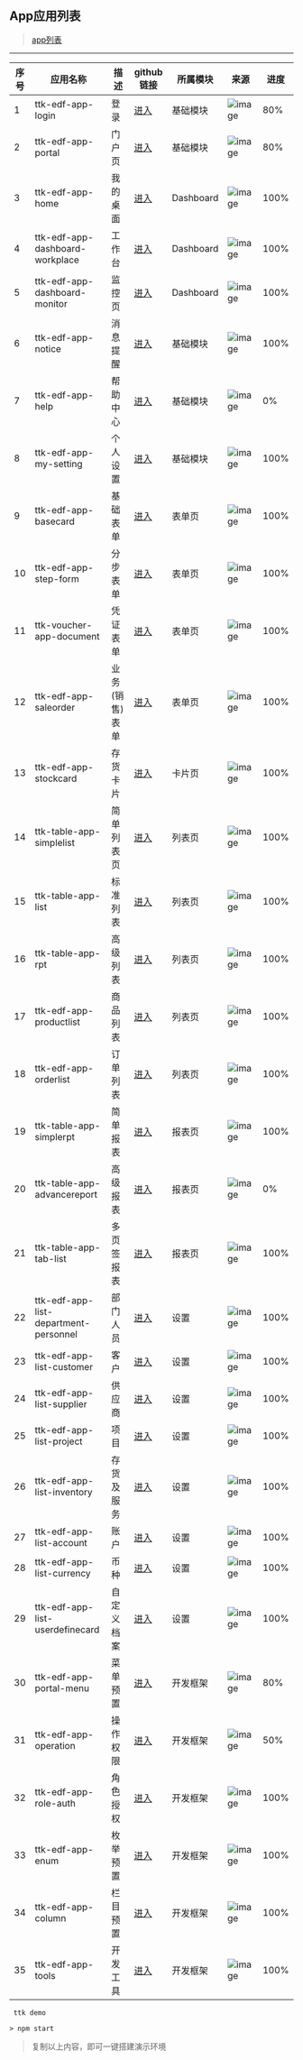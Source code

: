## App应用列表

> [app列表](http://note.youdao.com/noteshare?id=3d3ab9c1148640bf75fcda282d54057e)

---
|序号 | 应用名称 | 描述 | github链接 | 所属模块 | 来源 | 进度
| --- |--- | ---  |------    |---       |-     |-----
|1  |  ttk-edf-app-login  |  登录|[进入](https://github.com/thethreekingdoms/ttk-edf-app-login/) |  基础模块| ![image](https://thethreekingdoms.github.io/favicon.png) | 80% |
|2  |  ttk-edf-app-portal  |  门户页|[进入](https://github.com/thethreekingdoms/ttk-edf-app-portal/)|  基础模块| ![image](https://thethreekingdoms.github.io/favicon.png) | 80% |
|3  |  ttk-edf-app-home  |  我的桌面|[进入](https://github.com/thethreekingdoms/ttk-edf-app-home/)|  Dashboard| ![image](https://thethreekingdoms.github.io/favicon.png) | 100% |
|4  |  ttk-edf-app-dashboard-workplace | 工作台|[进入](https://github.com/thethreekingdoms/ttk-edf-app-dashboard-workplace/)|  Dashboard| ![image](https://thethreekingdoms.github.io/favicon.png) | 100% |
|5  |  ttk-edf-app-dashboard-monitor  |  监控页|[进入](https://github.com/thethreekingdoms/ttk-edf-app-dashboard-monitor/)|  Dashboard| ![image](https://thethreekingdoms.github.io/favicon.png) | 100% |
|6  |  ttk-edf-app-notice  |  消息提醒|[进入](https://github.com/thethreekingdoms/ttk-edf-app-notice/)|  基础模块| ![image](https://thethreekingdoms.github.io/favicon.png) | 100% |
|7  |  ttk-edf-app-help  |  帮助中心|[进入](https://github.com/thethreekingdoms/ttk-edf-app-help/)|  基础模块| ![image](https://thethreekingdoms.github.io/favicon.png) | 0% |
|8  |  ttk-edf-app-my-setting  |  个人设置|[进入](https://github.com/thethreekingdoms/ttk-edf-app-my-setting/)|  基础模块| ![image](https://thethreekingdoms.github.io/favicon.png) | 100% |
|9  |  ttk-edf-app-basecard  |  基础表单|[进入](https://github.com/thethreekingdoms/ttk-edf-app-basecard/)|  表单页| ![image](https://thethreekingdoms.github.io/favicon.png) | 100% |
|10  |  ttk-edf-app-step-form  |  分步表单|[进入](https://github.com/thethreekingdoms/ttk-edf-app-step-form/)|  表单页| ![image](https://thethreekingdoms.github.io/favicon.png) | 100% |
|11  |  ttk-voucher-app-document  | 凭证表单|[进入](https://github.com/thethreekingdoms/ttk-voucher-app-document/)|  表单页| ![image](https://thethreekingdoms.github.io/favicon.png) | 100% |
|12  |  ttk-edf-app-saleorder  | 业务(销售)表单|[进入](https://github.com/thethreekingdoms/ttk-edf-app-saleorder/)|  表单页| ![image](https://thethreekingdoms.github.io/favicon.png) | 100% |
|13  |  ttk-edf-app-stockcard  | 存货卡片|[进入](https://github.com/thethreekingdoms/ttk-edf-app-stockcard/)|  卡片页| ![image](https://thethreekingdoms.github.io/favicon.png) | 100% |
|14  |  ttk-table-app-simplelist  | 简单列表页|[进入](https://github.com/thethreekingdoms/ttk-table-app-simplelist/)|  列表页| ![image](https://thethreekingdoms.github.io/favicon.png) | 100% |
|15  |  ttk-table-app-list  | 标准列表|[进入](https://github.com/thethreekingdoms/ttk-table-app-list/)|  列表页| ![image](https://thethreekingdoms.github.io/favicon.png) | 100% |
|16  |  ttk-table-app-rpt  | 高级列表|[进入](https://github.com/thethreekingdoms/ttk-table-app-rpt/)|  列表页| ![image](https://thethreekingdoms.github.io/favicon.png) | 100% |
|17  |  ttk-edf-app-productlist  | 商品列表|[进入](https://github.com/thethreekingdoms/ttk-edf-app-productlist/)|  列表页| ![image](https://thethreekingdoms.github.io/favicon.png) | 100% |
|18  |  ttk-edf-app-orderlist  | 订单列表|[进入](https://github.com/thethreekingdoms/ttk-edf-app-orderlist/)|  列表页| ![image](https://thethreekingdoms.github.io/favicon.png) | 100% |
|19  |  ttk-table-app-simplerpt  | 简单报表|[进入](https://github.com/thethreekingdoms/ttk-table-app-simplerpt/)|  报表页| ![image](https://thethreekingdoms.github.io/favicon.png) | 100% |
|20  |  ttk-table-app-advancereport  | 高级报表|[进入](https://github.com/thethreekingdoms/ttk-table-app-advancereport/)|  报表页| ![image](https://thethreekingdoms.github.io/favicon.png) | 0% |
|21  |  ttk-table-app-tab-list  | 多页签报表|[进入](https://github.com/thethreekingdoms/ttk-table-app-tab-list/)|  报表页| ![image](https://thethreekingdoms.github.io/favicon.png) | 100% |
|22  |  ttk-edf-app-list-department-personnel  | 部门人员|[进入](https://github.com/thethreekingdoms/ttk-edf-app-list-department-personnel/)|  设置| ![image](https://thethreekingdoms.github.io/favicon.png) | 100% |
|23  |  ttk-edf-app-list-customer  | 客户|[进入](https://github.com/thethreekingdoms/ttk-edf-app-list-customer/)|  设置| ![image](https://thethreekingdoms.github.io/favicon.png) | 100% |
|24  |  ttk-edf-app-list-supplier  | 供应商|[进入](https://github.com/thethreekingdoms/ttk-edf-app-list-supplier/)|  设置| ![image](https://thethreekingdoms.github.io/favicon.png) | 100% |
|25  |  ttk-edf-app-list-project  | 项目|[进入](https://github.com/thethreekingdoms/ttk-edf-app-list-project/)|  设置| ![image](https://thethreekingdoms.github.io/favicon.png) | 100% |
|26  |  ttk-edf-app-list-inventory  | 存货及服务|[进入](https://github.com/thethreekingdoms/ttk-edf-app-list-inventory/)|  设置| ![image](https://thethreekingdoms.github.io/favicon.png) | 100% |
|27  |  ttk-edf-app-list-account  | 账户|[进入](https://github.com/thethreekingdoms/ttk-edf-app-list-account/)|  设置| ![image](https://thethreekingdoms.github.io/favicon.png) | 100% |
|28  |  ttk-edf-app-list-currency  | 币种|[进入](https://github.com/thethreekingdoms/ttk-edf-app-list-currency/)|  设置| ![image](https://thethreekingdoms.github.io/favicon.png) | 100% |
|29  |  ttk-edf-app-list-userdefinecard  | 自定义档案|[进入](https://github.com/thethreekingdoms/ttk-edf-app-list-userdefinecard/)|  设置| ![image](https://thethreekingdoms.github.io/favicon.png) | 100% |
|30  |  ttk-edf-app-portal-menu  | 菜单预置|[进入](https://github.com/thethreekingdoms/ttk-edf-app-portal-menu/)|  开发框架| ![image](https://thethreekingdoms.github.io/favicon.png) | 80% |
|31  |  ttk-edf-app-operation  | 操作权限|[进入](https://github.com/thethreekingdoms/ttk-edf-app-operation/)|  开发框架| ![image](https://thethreekingdoms.github.io/favicon.png) | 50% |
|32  |  ttk-edf-app-role-auth  | 角色授权|[进入](https://github.com/thethreekingdoms/ttk-edf-app-role-auth/)|  开发框架| ![image](https://thethreekingdoms.github.io/favicon.png) | 100% |
|33  |  ttk-edf-app-enum  | 枚举预置|[进入](https://github.com/thethreekingdoms/ttk-edf-app-enum/)|  开发框架| ![image](https://thethreekingdoms.github.io/favicon.png) | 100% |
|34  |  ttk-edf-app-column  | 栏目预置|[进入](https://github.com/thethreekingdoms/ttk-edf-app-column/)|  开发框架| ![image](https://thethreekingdoms.github.io/favicon.png) | 100% |
|35  |  ttk-edf-app-tools  | 开发工具|[进入](https://github.com/thethreekingdoms/ttk-edf-app-tools/)|  开发框架| ![image](https://thethreekingdoms.github.io/favicon.png) | 100% |

```
 ttk demo
```
```
> npm start
```
> 复制以上内容，即可一键搭建演示环境